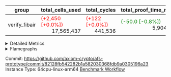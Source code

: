 | group | total_cells_used | total_cycles | total_proof_time_ms |
| --- | --- | --- | --- |
| verify_fibair | <span style="color: red">(+2,450 [+0.0%])</span> <div style='text-align: right'>17,565,437</div>  | <span style="color: red">(+122 [+0.0%])</span> <div style='text-align: right'>441,536</div>  | <span style="color: green">(-50.0 [-0.8%])</span> <div style='text-align: right'>5,904.0</div>  |


<details>
<summary>Detailed Metrics</summary>

| air_name | cells | constraints | main_cols | quotient_deg | rows |
| --- | --- | --- | --- | --- | --- |
| FibonacciAir | <div style='text-align: right'>32</div>  | <div style='text-align: right'>5</div>  | <div style='text-align: right'>2</div>  | <div style='text-align: right'>1</div>  | <div style='text-align: right'>16</div>  |

| stark_prove_excluding_trace_time_ms | total_cells |
| --- | --- |
| <div style='text-align: right'>4.0</div>  | <div style='text-align: right'>32</div>  |

| group | collect_metrics | execute_time_ms | total_cells_used | total_cycles |
| --- | --- | --- | --- | --- |
| verify_fibair | true | <span style="color: red">(+55.0 [+0.9%])</span> <div style='text-align: right'>6,414.0</div>  | <span style="color: red">(+2,450 [+0.0%])</span> <div style='text-align: right'>17,565,437</div>  | <span style="color: red">(+122 [+0.0%])</span> <div style='text-align: right'>441,536</div>  |

| group | chip_name | collect_metrics | rows_used |
| --- | --- | --- | --- |
| verify_fibair | BranchEqual | true | <div style='text-align: right'>67,826</div>  |
| verify_fibair | FieldArithmetic | true | <span style="color: red">(+51 [+0.0%])</span> <div style='text-align: right'>140,700</div>  |
| verify_fibair | FieldExtension | true | <div style='text-align: right'>7,486</div>  |
| verify_fibair | Jal | true | <span style="color: red">(+71 [+0.6%])</span> <div style='text-align: right'>11,375</div>  |
| verify_fibair | LoadStore | true | <div style='text-align: right'>199,789</div>  |
| verify_fibair | Memory AccessAdapter<2> | true | <span style="color: red">(+12 [+0.0%])</span> <div style='text-align: right'>40,619</div>  |
| verify_fibair | Memory AccessAdapter<4> | true | <span style="color: red">(+6 [+0.0%])</span> <div style='text-align: right'>20,311</div>  |
| verify_fibair | Memory AccessAdapter<8> | true | <div style='text-align: right'>3,851</div>  |
| verify_fibair | Memory Boundary | true | <div style='text-align: right'>97,480</div>  |
| verify_fibair | Phantom | true | <div style='text-align: right'>11,747</div>  |
| verify_fibair | Poseidon2 | true | <div style='text-align: right'>2,613</div>  |
| verify_fibair | ProgramChip | true | <div style='text-align: right'>37,505</div>  |

| group | collect_metrics | dsl_ir | opcode | frequency |
| --- | --- | --- | --- | --- |
| verify_fibair | true |  | JAL | <div style='text-align: right'>1</div>  |
| verify_fibair | true |  | STOREW | <div style='text-align: right'>2</div>  |
| verify_fibair | true | AddE | FE4ADD | <div style='text-align: right'>1,630</div>  |
| verify_fibair | true | AddEFFI | LOADW | <div style='text-align: right'>128</div>  |
| verify_fibair | true | AddEFFI | STOREW | <div style='text-align: right'>384</div>  |
| verify_fibair | true | AddEI | ADD | <div style='text-align: right'>5,664</div>  |
| verify_fibair | true | AddFI | ADD | <span style="color: red">(+51 [+1.8%])</span> <div style='text-align: right'>2,874</div>  |
| verify_fibair | true | AddV | ADD | <div style='text-align: right'>1,815</div>  |
| verify_fibair | true | AddVI | ADD | <div style='text-align: right'>35,364</div>  |
| verify_fibair | true | Alloc | ADD | <div style='text-align: right'>13,011</div>  |
| verify_fibair | true | Alloc | LOADW | <div style='text-align: right'>13,011</div>  |
| verify_fibair | true | Alloc | MUL | <div style='text-align: right'>8,979</div>  |
| verify_fibair | true | AssertEqE | BNE | <div style='text-align: right'>404</div>  |
| verify_fibair | true | AssertEqEI | BNE | <div style='text-align: right'>4</div>  |
| verify_fibair | true | AssertEqF | BNE | <div style='text-align: right'>4,901</div>  |
| verify_fibair | true | AssertEqV | BNE | <div style='text-align: right'>3,540</div>  |
| verify_fibair | true | AssertEqVI | BNE | <div style='text-align: right'>20</div>  |
| verify_fibair | true | CT-VerifierProgram | PHANTOM | <div style='text-align: right'>2</div>  |
| verify_fibair | true | CT-compute-reduced-opening | PHANTOM | <div style='text-align: right'>400</div>  |
| verify_fibair | true | CT-exp-reverse-bits-len | PHANTOM | <div style='text-align: right'>400</div>  |
| verify_fibair | true | CT-poseidon2-hash | PHANTOM | <div style='text-align: right'>400</div>  |
| verify_fibair | true | CT-poseidon2-hash-ext | PHANTOM | <div style='text-align: right'>800</div>  |
| verify_fibair | true | CT-poseidon2-hash-setup | PHANTOM | <div style='text-align: right'>1,200</div>  |
| verify_fibair | true | CT-sp1-fri-fold | PHANTOM | <div style='text-align: right'>600</div>  |
| verify_fibair | true | CT-stage-c-build-rounds | PHANTOM | <div style='text-align: right'>2</div>  |
| verify_fibair | true | CT-stage-d-1-verify-shape-and-sample-challenges | PHANTOM | <div style='text-align: right'>2</div>  |
| verify_fibair | true | CT-stage-d-2-fri-fold | PHANTOM | <div style='text-align: right'>2</div>  |
| verify_fibair | true | CT-stage-d-3-verify-challenges | PHANTOM | <div style='text-align: right'>2</div>  |
| verify_fibair | true | CT-stage-d-verify-pcs | PHANTOM | <div style='text-align: right'>2</div>  |
| verify_fibair | true | CT-stage-e-verify-constraints | PHANTOM | <div style='text-align: right'>2</div>  |
| verify_fibair | true | CT-verify-batch | PHANTOM | <div style='text-align: right'>400</div>  |
| verify_fibair | true | CT-verify-batch-ext | PHANTOM | <div style='text-align: right'>800</div>  |
| verify_fibair | true | CT-verify-batch-reduce-fast | PHANTOM | <div style='text-align: right'>1,200</div>  |
| verify_fibair | true | CT-verify-batch-reduce-fast-setup | PHANTOM | <div style='text-align: right'>1,200</div>  |
| verify_fibair | true | CT-verify-query | PHANTOM | <div style='text-align: right'>200</div>  |
| verify_fibair | true | DivE | BBE4DIV | <div style='text-align: right'>1,202</div>  |
| verify_fibair | true | DivEIN | BBE4DIV | <div style='text-align: right'>1</div>  |
| verify_fibair | true | DivEIN | STOREW | <div style='text-align: right'>4</div>  |
| verify_fibair | true | DivFIN | DIV | <div style='text-align: right'>3</div>  |
| verify_fibair | true | For | ADD | <div style='text-align: right'>34,831</div>  |
| verify_fibair | true | For | BNE | <div style='text-align: right'>44,214</div>  |
| verify_fibair | true | For | JAL | <div style='text-align: right'>9,383</div>  |
| verify_fibair | true | For | LOADW | <div style='text-align: right'>700</div>  |
| verify_fibair | true | For | STOREW | <div style='text-align: right'>8,683</div>  |
| verify_fibair | true | HintBitsF | PHANTOM | <div style='text-align: right'>101</div>  |
| verify_fibair | true | HintInputVec | PHANTOM | <div style='text-align: right'>4,032</div>  |
| verify_fibair | true | IfEq | BNE | <div style='text-align: right'>722</div>  |
| verify_fibair | true | IfEqI | BNE | <div style='text-align: right'>11,289</div>  |
| verify_fibair | true | IfEqI | JAL | <span style="color: red">(+71 [+3.7%])</span> <div style='text-align: right'>1,984</div>  |
| verify_fibair | true | IfNe | BEQ | <div style='text-align: right'>2,129</div>  |
| verify_fibair | true | IfNe | JAL | <div style='text-align: right'>7</div>  |
| verify_fibair | true | IfNeI | BEQ | <div style='text-align: right'>603</div>  |
| verify_fibair | true | ImmE | STOREW | <div style='text-align: right'>2,008</div>  |
| verify_fibair | true | ImmF | STOREW | <div style='text-align: right'>7,036</div>  |
| verify_fibair | true | ImmV | STOREW | <div style='text-align: right'>12,751</div>  |
| verify_fibair | true | LoadE | LOADW | <div style='text-align: right'>4,836</div>  |
| verify_fibair | true | LoadE | LOADW2 | <div style='text-align: right'>14,000</div>  |
| verify_fibair | true | LoadF | LOADW | <div style='text-align: right'>13,252</div>  |
| verify_fibair | true | LoadF | LOADW2 | <div style='text-align: right'>3,096</div>  |
| verify_fibair | true | LoadV | LOADW | <div style='text-align: right'>8,800</div>  |
| verify_fibair | true | LoadV | LOADW2 | <div style='text-align: right'>19,451</div>  |
| verify_fibair | true | MulE | BBE4MUL | <div style='text-align: right'>3,418</div>  |
| verify_fibair | true | MulEF | MUL | <div style='text-align: right'>1,608</div>  |
| verify_fibair | true | MulEI | BBE4MUL | <div style='text-align: right'>33</div>  |
| verify_fibair | true | MulEI | STOREW | <div style='text-align: right'>132</div>  |
| verify_fibair | true | MulF | MUL | <div style='text-align: right'>2,204</div>  |
| verify_fibair | true | MulFI | MUL | <div style='text-align: right'>1</div>  |
| verify_fibair | true | MulV | MUL | <div style='text-align: right'>3,131</div>  |
| verify_fibair | true | MulVI | MUL | <div style='text-align: right'>2,604</div>  |
| verify_fibair | true | Poseidon2CompressBabyBear | COMP_POS2 | <div style='text-align: right'>2,000</div>  |
| verify_fibair | true | Poseidon2PermuteBabyBear | PERM_POS2 | <div style='text-align: right'>613</div>  |
| verify_fibair | true | StoreE | STOREW | <div style='text-align: right'>32,012</div>  |
| verify_fibair | true | StoreE | STOREW2 | <div style='text-align: right'>4,816</div>  |
| verify_fibair | true | StoreF | STOREW | <div style='text-align: right'>6,484</div>  |
| verify_fibair | true | StoreF | STOREW2 | <div style='text-align: right'>3,962</div>  |
| verify_fibair | true | StoreHintWord | ADD | <div style='text-align: right'>19,708</div>  |
| verify_fibair | true | StoreHintWord | SHINTW | <div style='text-align: right'>26,871</div>  |
| verify_fibair | true | StoreV | STOREW | <div style='text-align: right'>1,462</div>  |
| verify_fibair | true | StoreV | STOREW2 | <div style='text-align: right'>11,093</div>  |
| verify_fibair | true | SubE | FE4SUB | <div style='text-align: right'>1,202</div>  |
| verify_fibair | true | SubEF | LOADW | <div style='text-align: right'>4,815</div>  |
| verify_fibair | true | SubEF | SUB | <div style='text-align: right'>1,605</div>  |
| verify_fibair | true | SubEI | ADD | <div style='text-align: right'>8</div>  |
| verify_fibair | true | SubV | SUB | <div style='text-align: right'>3,101</div>  |
| verify_fibair | true | SubVI | SUB | <div style='text-align: right'>3,789</div>  |
| verify_fibair | true | SubVIN | SUB | <div style='text-align: right'>400</div>  |

| group | air_name | collect_metrics | dsl_ir | opcode | cells_used |
| --- | --- | --- | --- | --- | --- |
| verify_fibair | <JalNativeAdapterAir,JalCoreAir> | true |  | JAL | <div style='text-align: right'>10</div>  |
| verify_fibair | Boundary | true |  | JAL | <div style='text-align: right'>11</div>  |
| verify_fibair | <NativeLoadStoreAdapterAir<1>,KernelLoadStoreCoreAir<1>> | true |  | STOREW | <div style='text-align: right'>82</div>  |
| verify_fibair | Boundary | true |  | STOREW | <div style='text-align: right'>22</div>  |
| verify_fibair | <NativeVectorizedAdapterAir<4>,FieldExtensionCoreAir> | true | AddE | FE4ADD | <div style='text-align: right'>65,200</div>  |
| verify_fibair | AccessAdapter<2> | true | AddE | FE4ADD | <div style='text-align: right'>24,882</div>  |
| verify_fibair | AccessAdapter<4> | true | AddE | FE4ADD | <div style='text-align: right'>14,703</div>  |
| verify_fibair | Boundary | true | AddE | FE4ADD | <div style='text-align: right'>792</div>  |
| verify_fibair | <NativeLoadStoreAdapterAir<1>,KernelLoadStoreCoreAir<1>> | true | AddEFFI | LOADW | <div style='text-align: right'>5,248</div>  |
| verify_fibair | AccessAdapter<2> | true | AddEFFI | LOADW | <div style='text-align: right'>132</div>  |
| verify_fibair | AccessAdapter<4> | true | AddEFFI | LOADW | <div style='text-align: right'>156</div>  |
| verify_fibair | Boundary | true | AddEFFI | LOADW | <div style='text-align: right'>176</div>  |
| verify_fibair | <NativeLoadStoreAdapterAir<1>,KernelLoadStoreCoreAir<1>> | true | AddEFFI | STOREW | <div style='text-align: right'>15,744</div>  |
| verify_fibair | AccessAdapter<2> | true | AddEFFI | STOREW | <div style='text-align: right'>132</div>  |
| verify_fibair | Boundary | true | AddEFFI | STOREW | <div style='text-align: right'>528</div>  |
| verify_fibair | <NativeAdapterAir<2, 1>,FieldArithmeticCoreAir> | true | AddEI | ADD | <div style='text-align: right'>169,920</div>  |
| verify_fibair | AccessAdapter<2> | true | AddEI | ADD | <span style="color: red">(+66 [+0.3%])</span> <div style='text-align: right'>24,464</div>  |
| verify_fibair | AccessAdapter<4> | true | AddEI | ADD | <span style="color: red">(+39 [+0.3%])</span> <div style='text-align: right'>14,456</div>  |
| verify_fibair | Boundary | true | AddEI | ADD | <div style='text-align: right'>440</div>  |
| verify_fibair | <NativeAdapterAir<2, 1>,FieldArithmeticCoreAir> | true | AddFI | ADD | <span style="color: red">(+1,530 [+1.8%])</span> <div style='text-align: right'>86,220</div>  |
| verify_fibair | Boundary | true | AddFI | ADD | <div style='text-align: right'>242</div>  |
| verify_fibair | <NativeAdapterAir<2, 1>,FieldArithmeticCoreAir> | true | AddV | ADD | <div style='text-align: right'>54,450</div>  |
| verify_fibair | Boundary | true | AddV | ADD | <div style='text-align: right'>33</div>  |
| verify_fibair | <NativeAdapterAir<2, 1>,FieldArithmeticCoreAir> | true | AddVI | ADD | <div style='text-align: right'>1,060,920</div>  |
| verify_fibair | Boundary | true | AddVI | ADD | <div style='text-align: right'>35,486</div>  |
| verify_fibair | <NativeAdapterAir<2, 1>,FieldArithmeticCoreAir> | true | Alloc | ADD | <div style='text-align: right'>390,330</div>  |
| verify_fibair | <NativeLoadStoreAdapterAir<1>,KernelLoadStoreCoreAir<1>> | true | Alloc | LOADW | <div style='text-align: right'>533,451</div>  |
| verify_fibair | Boundary | true | Alloc | LOADW | <div style='text-align: right'>1,815</div>  |
| verify_fibair | <NativeAdapterAir<2, 1>,FieldArithmeticCoreAir> | true | Alloc | MUL | <div style='text-align: right'>269,370</div>  |
| verify_fibair | AccessAdapter<2> | true | Alloc | MUL | <div style='text-align: right'>22</div>  |
| verify_fibair | AccessAdapter<4> | true | Alloc | MUL | <div style='text-align: right'>26</div>  |
| verify_fibair | <BranchNativeAdapterAir,BranchEqualCoreAir<1>> | true | AssertEqE | BNE | <div style='text-align: right'>9,292</div>  |
| verify_fibair | AccessAdapter<2> | true | AssertEqE | BNE | <div style='text-align: right'>2,222</div>  |
| verify_fibair | AccessAdapter<4> | true | AssertEqE | BNE | <div style='text-align: right'>1,313</div>  |
| verify_fibair | <BranchNativeAdapterAir,BranchEqualCoreAir<1>> | true | AssertEqEI | BNE | <div style='text-align: right'>92</div>  |
| verify_fibair | <BranchNativeAdapterAir,BranchEqualCoreAir<1>> | true | AssertEqF | BNE | <div style='text-align: right'>112,723</div>  |
| verify_fibair | <BranchNativeAdapterAir,BranchEqualCoreAir<1>> | true | AssertEqV | BNE | <div style='text-align: right'>81,420</div>  |
| verify_fibair | <BranchNativeAdapterAir,BranchEqualCoreAir<1>> | true | AssertEqVI | BNE | <div style='text-align: right'>460</div>  |
| verify_fibair | PhantomAir | true | CT-VerifierProgram | PHANTOM | <div style='text-align: right'>12</div>  |
| verify_fibair | PhantomAir | true | CT-compute-reduced-opening | PHANTOM | <div style='text-align: right'>2,400</div>  |
| verify_fibair | PhantomAir | true | CT-exp-reverse-bits-len | PHANTOM | <div style='text-align: right'>2,400</div>  |
| verify_fibair | PhantomAir | true | CT-poseidon2-hash | PHANTOM | <div style='text-align: right'>2,400</div>  |
| verify_fibair | PhantomAir | true | CT-poseidon2-hash-ext | PHANTOM | <div style='text-align: right'>4,800</div>  |
| verify_fibair | PhantomAir | true | CT-poseidon2-hash-setup | PHANTOM | <div style='text-align: right'>7,200</div>  |
| verify_fibair | PhantomAir | true | CT-sp1-fri-fold | PHANTOM | <div style='text-align: right'>3,600</div>  |
| verify_fibair | PhantomAir | true | CT-stage-c-build-rounds | PHANTOM | <div style='text-align: right'>12</div>  |
| verify_fibair | PhantomAir | true | CT-stage-d-1-verify-shape-and-sample-challenges | PHANTOM | <div style='text-align: right'>12</div>  |
| verify_fibair | PhantomAir | true | CT-stage-d-2-fri-fold | PHANTOM | <div style='text-align: right'>12</div>  |
| verify_fibair | PhantomAir | true | CT-stage-d-3-verify-challenges | PHANTOM | <div style='text-align: right'>12</div>  |
| verify_fibair | PhantomAir | true | CT-stage-d-verify-pcs | PHANTOM | <div style='text-align: right'>12</div>  |
| verify_fibair | PhantomAir | true | CT-stage-e-verify-constraints | PHANTOM | <div style='text-align: right'>12</div>  |
| verify_fibair | PhantomAir | true | CT-verify-batch | PHANTOM | <div style='text-align: right'>2,400</div>  |
| verify_fibair | PhantomAir | true | CT-verify-batch-ext | PHANTOM | <div style='text-align: right'>4,800</div>  |
| verify_fibair | PhantomAir | true | CT-verify-batch-reduce-fast | PHANTOM | <div style='text-align: right'>7,200</div>  |
| verify_fibair | PhantomAir | true | CT-verify-batch-reduce-fast-setup | PHANTOM | <div style='text-align: right'>7,200</div>  |
| verify_fibair | PhantomAir | true | CT-verify-query | PHANTOM | <div style='text-align: right'>1,200</div>  |
| verify_fibair | <NativeVectorizedAdapterAir<4>,FieldExtensionCoreAir> | true | DivE | BBE4DIV | <div style='text-align: right'>48,080</div>  |
| verify_fibair | AccessAdapter<2> | true | DivE | BBE4DIV | <div style='text-align: right'>35,310</div>  |
| verify_fibair | AccessAdapter<4> | true | DivE | BBE4DIV | <div style='text-align: right'>20,865</div>  |
| verify_fibair | <NativeVectorizedAdapterAir<4>,FieldExtensionCoreAir> | true | DivEIN | BBE4DIV | <div style='text-align: right'>40</div>  |
| verify_fibair | AccessAdapter<2> | true | DivEIN | BBE4DIV | <div style='text-align: right'>22</div>  |
| verify_fibair | AccessAdapter<4> | true | DivEIN | BBE4DIV | <div style='text-align: right'>13</div>  |
| verify_fibair | <NativeLoadStoreAdapterAir<1>,KernelLoadStoreCoreAir<1>> | true | DivEIN | STOREW | <div style='text-align: right'>164</div>  |
| verify_fibair | AccessAdapter<2> | true | DivEIN | STOREW | <div style='text-align: right'>11</div>  |
| verify_fibair | <NativeAdapterAir<2, 1>,FieldArithmeticCoreAir> | true | DivFIN | DIV | <div style='text-align: right'>90</div>  |
| verify_fibair | <NativeAdapterAir<2, 1>,FieldArithmeticCoreAir> | true | For | ADD | <div style='text-align: right'>1,044,930</div>  |
| verify_fibair | <BranchNativeAdapterAir,BranchEqualCoreAir<1>> | true | For | BNE | <div style='text-align: right'>1,016,922</div>  |
| verify_fibair | <JalNativeAdapterAir,JalCoreAir> | true | For | JAL | <div style='text-align: right'>93,830</div>  |
| verify_fibair | AccessAdapter<2> | true | For | JAL | <div style='text-align: right'>55</div>  |
| verify_fibair | AccessAdapter<4> | true | For | JAL | <div style='text-align: right'>65</div>  |
| verify_fibair | <NativeLoadStoreAdapterAir<1>,KernelLoadStoreCoreAir<1>> | true | For | LOADW | <div style='text-align: right'>28,700</div>  |
| verify_fibair | Boundary | true | For | LOADW | <div style='text-align: right'>1,100</div>  |
| verify_fibair | <NativeLoadStoreAdapterAir<1>,KernelLoadStoreCoreAir<1>> | true | For | STOREW | <div style='text-align: right'>356,003</div>  |
| verify_fibair | Boundary | true | For | STOREW | <div style='text-align: right'>572</div>  |
| verify_fibair | PhantomAir | true | HintBitsF | PHANTOM | <div style='text-align: right'>606</div>  |
| verify_fibair | PhantomAir | true | HintInputVec | PHANTOM | <div style='text-align: right'>24,192</div>  |
| verify_fibair | <BranchNativeAdapterAir,BranchEqualCoreAir<1>> | true | IfEq | BNE | <div style='text-align: right'>16,606</div>  |
| verify_fibair | <BranchNativeAdapterAir,BranchEqualCoreAir<1>> | true | IfEqI | BNE | <div style='text-align: right'>259,647</div>  |
| verify_fibair | <JalNativeAdapterAir,JalCoreAir> | true | IfEqI | JAL | <span style="color: red">(+710 [+3.7%])</span> <div style='text-align: right'>19,840</div>  |
| verify_fibair | <BranchNativeAdapterAir,BranchEqualCoreAir<1>> | true | IfNe | BEQ | <div style='text-align: right'>48,967</div>  |
| verify_fibair | <JalNativeAdapterAir,JalCoreAir> | true | IfNe | JAL | <div style='text-align: right'>70</div>  |
| verify_fibair | <BranchNativeAdapterAir,BranchEqualCoreAir<1>> | true | IfNeI | BEQ | <div style='text-align: right'>13,869</div>  |
| verify_fibair | <NativeLoadStoreAdapterAir<1>,KernelLoadStoreCoreAir<1>> | true | ImmE | STOREW | <div style='text-align: right'>82,328</div>  |
| verify_fibair | AccessAdapter<2> | true | ImmE | STOREW | <div style='text-align: right'>2,200</div>  |
| verify_fibair | AccessAdapter<4> | true | ImmE | STOREW | <div style='text-align: right'>1,300</div>  |
| verify_fibair | Boundary | true | ImmE | STOREW | <div style='text-align: right'>44</div>  |
| verify_fibair | <NativeLoadStoreAdapterAir<1>,KernelLoadStoreCoreAir<1>> | true | ImmF | STOREW | <div style='text-align: right'>288,476</div>  |
| verify_fibair | Boundary | true | ImmF | STOREW | <div style='text-align: right'>2,156</div>  |
| verify_fibair | <NativeLoadStoreAdapterAir<1>,KernelLoadStoreCoreAir<1>> | true | ImmV | STOREW | <div style='text-align: right'>522,791</div>  |
| verify_fibair | Boundary | true | ImmV | STOREW | <div style='text-align: right'>37,334</div>  |
| verify_fibair | <NativeLoadStoreAdapterAir<1>,KernelLoadStoreCoreAir<1>> | true | LoadE | LOADW | <div style='text-align: right'>198,276</div>  |
| verify_fibair | AccessAdapter<2> | true | LoadE | LOADW | <div style='text-align: right'>17,688</div>  |
| verify_fibair | AccessAdapter<4> | true | LoadE | LOADW | <div style='text-align: right'>10,452</div>  |
| verify_fibair | Boundary | true | LoadE | LOADW | <div style='text-align: right'>220</div>  |
| verify_fibair | <NativeLoadStoreAdapterAir<1>,KernelLoadStoreCoreAir<1>> | true | LoadE | LOADW2 | <div style='text-align: right'>574,000</div>  |
| verify_fibair | AccessAdapter<2> | true | LoadE | LOADW2 | <div style='text-align: right'>28,666</div>  |
| verify_fibair | AccessAdapter<4> | true | LoadE | LOADW2 | <div style='text-align: right'>16,939</div>  |
| verify_fibair | <NativeLoadStoreAdapterAir<1>,KernelLoadStoreCoreAir<1>> | true | LoadF | LOADW | <div style='text-align: right'>543,332</div>  |
| verify_fibair | AccessAdapter<2> | true | LoadF | LOADW | <div style='text-align: right'>26,400</div>  |
| verify_fibair | AccessAdapter<4> | true | LoadF | LOADW | <div style='text-align: right'>15,600</div>  |
| verify_fibair | AccessAdapter<8> | true | LoadF | LOADW | <div style='text-align: right'>10,200</div>  |
| verify_fibair | Boundary | true | LoadF | LOADW | <div style='text-align: right'>330</div>  |
| verify_fibair | <NativeLoadStoreAdapterAir<1>,KernelLoadStoreCoreAir<1>> | true | LoadF | LOADW2 | <div style='text-align: right'>126,936</div>  |
| verify_fibair | AccessAdapter<2> | true | LoadF | LOADW2 | <div style='text-align: right'>715</div>  |
| verify_fibair | AccessAdapter<4> | true | LoadF | LOADW2 | <div style='text-align: right'>429</div>  |
| verify_fibair | AccessAdapter<8> | true | LoadF | LOADW2 | <div style='text-align: right'>323</div>  |
| verify_fibair | Boundary | true | LoadF | LOADW2 | <div style='text-align: right'>1,210</div>  |
| verify_fibair | <NativeLoadStoreAdapterAir<1>,KernelLoadStoreCoreAir<1>> | true | LoadV | LOADW | <div style='text-align: right'>360,800</div>  |
| verify_fibair | Boundary | true | LoadV | LOADW | <div style='text-align: right'>34,881</div>  |
| verify_fibair | <NativeLoadStoreAdapterAir<1>,KernelLoadStoreCoreAir<1>> | true | LoadV | LOADW2 | <div style='text-align: right'>797,491</div>  |
| verify_fibair | Boundary | true | LoadV | LOADW2 | <div style='text-align: right'>935</div>  |
| verify_fibair | <NativeVectorizedAdapterAir<4>,FieldExtensionCoreAir> | true | MulE | BBE4MUL | <div style='text-align: right'>136,720</div>  |
| verify_fibair | AccessAdapter<2> | true | MulE | BBE4MUL | <span style="color: red">(+66 [+0.2%])</span> <div style='text-align: right'>33,418</div>  |
| verify_fibair | AccessAdapter<4> | true | MulE | BBE4MUL | <span style="color: red">(+39 [+0.2%])</span> <div style='text-align: right'>19,747</div>  |
| verify_fibair | Boundary | true | MulE | BBE4MUL | <div style='text-align: right'>572</div>  |
| verify_fibair | <NativeAdapterAir<2, 1>,FieldArithmeticCoreAir> | true | MulEF | MUL | <div style='text-align: right'>48,240</div>  |
| verify_fibair | AccessAdapter<2> | true | MulEF | MUL | <div style='text-align: right'>8,822</div>  |
| verify_fibair | AccessAdapter<4> | true | MulEF | MUL | <div style='text-align: right'>5,213</div>  |
| verify_fibair | Boundary | true | MulEF | MUL | <div style='text-align: right'>44</div>  |
| verify_fibair | <NativeVectorizedAdapterAir<4>,FieldExtensionCoreAir> | true | MulEI | BBE4MUL | <div style='text-align: right'>1,320</div>  |
| verify_fibair | AccessAdapter<2> | true | MulEI | BBE4MUL | <div style='text-align: right'>1,892</div>  |
| verify_fibair | AccessAdapter<4> | true | MulEI | BBE4MUL | <div style='text-align: right'>1,118</div>  |
| verify_fibair | Boundary | true | MulEI | BBE4MUL | <div style='text-align: right'>924</div>  |
| verify_fibair | <NativeLoadStoreAdapterAir<1>,KernelLoadStoreCoreAir<1>> | true | MulEI | STOREW | <div style='text-align: right'>5,412</div>  |
| verify_fibair | AccessAdapter<2> | true | MulEI | STOREW | <div style='text-align: right'>638</div>  |
| verify_fibair | AccessAdapter<4> | true | MulEI | STOREW | <div style='text-align: right'>338</div>  |
| verify_fibair | Boundary | true | MulEI | STOREW | <div style='text-align: right'>33</div>  |
| verify_fibair | <NativeAdapterAir<2, 1>,FieldArithmeticCoreAir> | true | MulF | MUL | <div style='text-align: right'>66,120</div>  |
| verify_fibair | Boundary | true | MulF | MUL | <div style='text-align: right'>11</div>  |
| verify_fibair | <NativeAdapterAir<2, 1>,FieldArithmeticCoreAir> | true | MulFI | MUL | <div style='text-align: right'>30</div>  |
| verify_fibair | Boundary | true | MulFI | MUL | <div style='text-align: right'>11</div>  |
| verify_fibair | <NativeAdapterAir<2, 1>,FieldArithmeticCoreAir> | true | MulV | MUL | <div style='text-align: right'>93,930</div>  |
| verify_fibair | Boundary | true | MulV | MUL | <div style='text-align: right'>34,408</div>  |
| verify_fibair | <NativeAdapterAir<2, 1>,FieldArithmeticCoreAir> | true | MulVI | MUL | <div style='text-align: right'>78,120</div>  |
| verify_fibair | Boundary | true | MulVI | MUL | <div style='text-align: right'>44</div>  |
| verify_fibair | AccessAdapter<2> | true | Poseidon2CompressBabyBear | COMP_POS2 | <div style='text-align: right'>88,000</div>  |
| verify_fibair | AccessAdapter<4> | true | Poseidon2CompressBabyBear | COMP_POS2 | <div style='text-align: right'>52,000</div>  |
| verify_fibair | AccessAdapter<8> | true | Poseidon2CompressBabyBear | COMP_POS2 | <div style='text-align: right'>34,000</div>  |
| verify_fibair | Poseidon2VmAir<BabyBear> | true | Poseidon2CompressBabyBear | COMP_POS2 | <div style='text-align: right'>836,000</div>  |
| verify_fibair | AccessAdapter<2> | true | Poseidon2PermuteBabyBear | PERM_POS2 | <div style='text-align: right'>53,801</div>  |
| verify_fibair | AccessAdapter<4> | true | Poseidon2PermuteBabyBear | PERM_POS2 | <div style='text-align: right'>31,798</div>  |
| verify_fibair | AccessAdapter<8> | true | Poseidon2PermuteBabyBear | PERM_POS2 | <div style='text-align: right'>20,842</div>  |
| verify_fibair | Poseidon2VmAir<BabyBear> | true | Poseidon2PermuteBabyBear | PERM_POS2 | <div style='text-align: right'>256,234</div>  |
| verify_fibair | <NativeLoadStoreAdapterAir<1>,KernelLoadStoreCoreAir<1>> | true | StoreE | STOREW | <div style='text-align: right'>1,312,492</div>  |
| verify_fibair | AccessAdapter<2> | true | StoreE | STOREW | <div style='text-align: right'>8,800</div>  |
| verify_fibair | AccessAdapter<4> | true | StoreE | STOREW | <div style='text-align: right'>5,200</div>  |
| verify_fibair | Boundary | true | StoreE | STOREW | <div style='text-align: right'>352,132</div>  |
| verify_fibair | <NativeLoadStoreAdapterAir<1>,KernelLoadStoreCoreAir<1>> | true | StoreE | STOREW2 | <div style='text-align: right'>197,456</div>  |
| verify_fibair | AccessAdapter<2> | true | StoreE | STOREW2 | <div style='text-align: right'>8,800</div>  |
| verify_fibair | AccessAdapter<4> | true | StoreE | STOREW2 | <div style='text-align: right'>5,200</div>  |
| verify_fibair | Boundary | true | StoreE | STOREW2 | <div style='text-align: right'>17,776</div>  |
| verify_fibair | <NativeLoadStoreAdapterAir<1>,KernelLoadStoreCoreAir<1>> | true | StoreF | STOREW | <div style='text-align: right'>265,844</div>  |
| verify_fibair | Boundary | true | StoreF | STOREW | <div style='text-align: right'>71,324</div>  |
| verify_fibair | <NativeLoadStoreAdapterAir<1>,KernelLoadStoreCoreAir<1>> | true | StoreF | STOREW2 | <div style='text-align: right'>162,442</div>  |
| verify_fibair | AccessAdapter<2> | true | StoreF | STOREW2 | <div style='text-align: right'>231</div>  |
| verify_fibair | AccessAdapter<4> | true | StoreF | STOREW2 | <div style='text-align: right'>143</div>  |
| verify_fibair | AccessAdapter<8> | true | StoreF | STOREW2 | <div style='text-align: right'>102</div>  |
| verify_fibair | Boundary | true | StoreF | STOREW2 | <div style='text-align: right'>35,838</div>  |
| verify_fibair | <NativeAdapterAir<2, 1>,FieldArithmeticCoreAir> | true | StoreHintWord | ADD | <div style='text-align: right'>591,240</div>  |
| verify_fibair | <NativeLoadStoreAdapterAir<1>,KernelLoadStoreCoreAir<1>> | true | StoreHintWord | SHINTW | <div style='text-align: right'>1,101,711</div>  |
| verify_fibair | Boundary | true | StoreHintWord | SHINTW | <div style='text-align: right'>295,581</div>  |
| verify_fibair | <NativeLoadStoreAdapterAir<1>,KernelLoadStoreCoreAir<1>> | true | StoreV | STOREW | <div style='text-align: right'>59,942</div>  |
| verify_fibair | Boundary | true | StoreV | STOREW | <div style='text-align: right'>16,082</div>  |
| verify_fibair | <NativeLoadStoreAdapterAir<1>,KernelLoadStoreCoreAir<1>> | true | StoreV | STOREW2 | <div style='text-align: right'>454,813</div>  |
| verify_fibair | Boundary | true | StoreV | STOREW2 | <div style='text-align: right'>93,258</div>  |
| verify_fibair | <NativeVectorizedAdapterAir<4>,FieldExtensionCoreAir> | true | SubE | FE4SUB | <div style='text-align: right'>48,080</div>  |
| verify_fibair | AccessAdapter<2> | true | SubE | FE4SUB | <div style='text-align: right'>44,176</div>  |
| verify_fibair | AccessAdapter<4> | true | SubE | FE4SUB | <div style='text-align: right'>26,104</div>  |
| verify_fibair | Boundary | true | SubE | FE4SUB | <div style='text-align: right'>220</div>  |
| verify_fibair | <NativeLoadStoreAdapterAir<1>,KernelLoadStoreCoreAir<1>> | true | SubEF | LOADW | <div style='text-align: right'>197,415</div>  |
| verify_fibair | AccessAdapter<2> | true | SubEF | LOADW | <div style='text-align: right'>17,633</div>  |
| verify_fibair | Boundary | true | SubEF | LOADW | <div style='text-align: right'>99</div>  |
| verify_fibair | <NativeAdapterAir<2, 1>,FieldArithmeticCoreAir> | true | SubEF | SUB | <div style='text-align: right'>48,150</div>  |
| verify_fibair | AccessAdapter<2> | true | SubEF | SUB | <div style='text-align: right'>17,633</div>  |
| verify_fibair | AccessAdapter<4> | true | SubEF | SUB | <div style='text-align: right'>20,839</div>  |
| verify_fibair | Boundary | true | SubEF | SUB | <div style='text-align: right'>33</div>  |
| verify_fibair | <NativeAdapterAir<2, 1>,FieldArithmeticCoreAir> | true | SubEI | ADD | <div style='text-align: right'>240</div>  |
| verify_fibair | AccessAdapter<2> | true | SubEI | ADD | <div style='text-align: right'>44</div>  |
| verify_fibair | AccessAdapter<4> | true | SubEI | ADD | <div style='text-align: right'>26</div>  |
| verify_fibair | <NativeAdapterAir<2, 1>,FieldArithmeticCoreAir> | true | SubV | SUB | <div style='text-align: right'>93,030</div>  |
| verify_fibair | Boundary | true | SubV | SUB | <div style='text-align: right'>44</div>  |
| verify_fibair | <NativeAdapterAir<2, 1>,FieldArithmeticCoreAir> | true | SubVI | SUB | <div style='text-align: right'>113,670</div>  |
| verify_fibair | Boundary | true | SubVI | SUB | <div style='text-align: right'>35,519</div>  |
| verify_fibair | <NativeAdapterAir<2, 1>,FieldArithmeticCoreAir> | true | SubVIN | SUB | <div style='text-align: right'>12,000</div>  |

| group | air_name | constraints | interactions | quotient_deg |
| --- | --- | --- | --- | --- |
| verify_fibair | ProgramAir | <div style='text-align: right'>4</div>  | <div style='text-align: right'>1</div>  | <div style='text-align: right'>1</div>  |
| verify_fibair | VmConnectorAir | <div style='text-align: right'>8</div>  | <div style='text-align: right'>3</div>  | <div style='text-align: right'>4</div>  |
| verify_fibair | VolatileBoundaryAir | <div style='text-align: right'>16</div>  | <div style='text-align: right'>4</div>  | <div style='text-align: right'>4</div>  |
| verify_fibair | AccessAdapterAir<2> | <div style='text-align: right'>11</div>  | <div style='text-align: right'>5</div>  | <div style='text-align: right'>4</div>  |
| verify_fibair | AccessAdapterAir<4> | <div style='text-align: right'>11</div>  | <div style='text-align: right'>5</div>  | <div style='text-align: right'>4</div>  |
| verify_fibair | AccessAdapterAir<8> | <div style='text-align: right'>11</div>  | <div style='text-align: right'>5</div>  | <div style='text-align: right'>4</div>  |
| verify_fibair | AccessAdapterAir<16> | <div style='text-align: right'>11</div>  | <div style='text-align: right'>5</div>  | <div style='text-align: right'>4</div>  |
| verify_fibair | AccessAdapterAir<32> | <div style='text-align: right'>11</div>  | <div style='text-align: right'>5</div>  | <div style='text-align: right'>4</div>  |
| verify_fibair | AccessAdapterAir<64> | <div style='text-align: right'>11</div>  | <div style='text-align: right'>5</div>  | <div style='text-align: right'>4</div>  |
| verify_fibair | PhantomAir | <div style='text-align: right'>4</div>  | <div style='text-align: right'>3</div>  | <div style='text-align: right'>4</div>  |
| verify_fibair | VmAirWrapper<NativeLoadStoreAdapterAir<1>, KernelLoadStoreCoreAir<1> | <div style='text-align: right'>30</div>  | <div style='text-align: right'>19</div>  | <div style='text-align: right'>8</div>  |
| verify_fibair | VmAirWrapper<BranchNativeAdapterAir, BranchEqualCoreAir<1> | <div style='text-align: right'>21</div>  | <div style='text-align: right'>11</div>  | <div style='text-align: right'>4</div>  |
| verify_fibair | VmAirWrapper<JalNativeAdapterAir, JalCoreAir> | <div style='text-align: right'>6</div>  | <div style='text-align: right'>7</div>  | <div style='text-align: right'>8</div>  |
| verify_fibair | VmAirWrapper<NativeAdapterAir<2, 1>, FieldArithmeticCoreAir> | <div style='text-align: right'>22</div>  | <div style='text-align: right'>15</div>  | <div style='text-align: right'>8</div>  |
| verify_fibair | VmAirWrapper<NativeVectorizedAdapterAir<4>, FieldExtensionCoreAir> | <div style='text-align: right'>22</div>  | <div style='text-align: right'>15</div>  | <div style='text-align: right'>8</div>  |
| verify_fibair | Poseidon2VmAir<BabyBear> | <div style='text-align: right'>374</div>  | <div style='text-align: right'>32</div>  | <div style='text-align: right'>8</div>  |
| verify_fibair | VariableRangeCheckerAir | <div style='text-align: right'>4</div>  | <div style='text-align: right'>1</div>  | <div style='text-align: right'>1</div>  |

| group | commit_exe_time_ms | execute_and_trace_gen_time_ms | execute_time_ms | keygen_time_ms | num_segments | total_cells_used | total_cycles | total_proof_time_ms | verify_program_compile_ms |
| --- | --- | --- | --- | --- | --- | --- | --- | --- | --- |
| verify_fibair | <span style="color: red">(+1.0 [+2.4%])</span> <div style='text-align: right'>43.0</div>  | <span style="color: red">(+16.0 [+2.7%])</span> <div style='text-align: right'>609.0</div>  | <span style="color: red">(+8.0 [+1.6%])</span> <div style='text-align: right'>512.0</div>  | <span style="color: green">(-3.0 [-4.5%])</span> <div style='text-align: right'>63.0</div>  | <div style='text-align: right'>1</div>  | <span style="color: red">(+2,450 [+0.0%])</span> <div style='text-align: right'>17,565,437</div>  | <span style="color: red">(+122 [+0.0%])</span> <div style='text-align: right'>441,536</div>  | <span style="color: green">(-50.0 [-0.8%])</span> <div style='text-align: right'>5,904.0</div>  | <div style='text-align: right'>46.0</div>  |

| group | air_name | segment | cells | main_cols | perm_cols | prep_cols | rows |
| --- | --- | --- | --- | --- | --- | --- | --- |
| verify_fibair | ProgramAir | 0 | <div style='text-align: right'>1,179,648</div>  | <div style='text-align: right'>10</div>  | <div style='text-align: right'>8</div>  |  | <div style='text-align: right'>65,536</div>  |
| verify_fibair | VmConnectorAir | 0 | <div style='text-align: right'>24</div>  | <div style='text-align: right'>4</div>  | <div style='text-align: right'>8</div>  | <div style='text-align: right'>1</div>  | <div style='text-align: right'>2</div>  |
| verify_fibair | VolatileBoundaryAir | 0 | <div style='text-align: right'>2,490,368</div>  | <div style='text-align: right'>11</div>  | <div style='text-align: right'>8</div>  |  | <div style='text-align: right'>131,072</div>  |
| verify_fibair | AccessAdapterAir<2> | 0 | <div style='text-align: right'>1,507,328</div>  | <div style='text-align: right'>11</div>  | <div style='text-align: right'>12</div>  |  | <div style='text-align: right'>65,536</div>  |
| verify_fibair | AccessAdapterAir<4> | 0 | <div style='text-align: right'>819,200</div>  | <div style='text-align: right'>13</div>  | <div style='text-align: right'>12</div>  |  | <div style='text-align: right'>32,768</div>  |
| verify_fibair | AccessAdapterAir<8> | 0 | <div style='text-align: right'>237,568</div>  | <div style='text-align: right'>17</div>  | <div style='text-align: right'>12</div>  |  | <div style='text-align: right'>8,192</div>  |
| verify_fibair | PhantomAir | 0 | <div style='text-align: right'>229,376</div>  | <div style='text-align: right'>6</div>  | <div style='text-align: right'>8</div>  |  | <div style='text-align: right'>16,384</div>  |
| verify_fibair | VmAirWrapper<NativeLoadStoreAdapterAir<1>, KernelLoadStoreCoreAir<1> | 0 | <div style='text-align: right'>15,990,784</div>  | <div style='text-align: right'>41</div>  | <div style='text-align: right'>20</div>  |  | <div style='text-align: right'>262,144</div>  |
| verify_fibair | VmAirWrapper<BranchNativeAdapterAir, BranchEqualCoreAir<1> | 0 | <div style='text-align: right'>5,636,096</div>  | <div style='text-align: right'>23</div>  | <div style='text-align: right'>20</div>  |  | <div style='text-align: right'>131,072</div>  |
| verify_fibair | VmAirWrapper<JalNativeAdapterAir, JalCoreAir> | 0 | <div style='text-align: right'>360,448</div>  | <div style='text-align: right'>10</div>  | <div style='text-align: right'>12</div>  |  | <div style='text-align: right'>16,384</div>  |
| verify_fibair | VmAirWrapper<NativeAdapterAir<2, 1>, FieldArithmeticCoreAir> | 0 | <div style='text-align: right'>12,058,624</div>  | <div style='text-align: right'>30</div>  | <div style='text-align: right'>16</div>  |  | <div style='text-align: right'>262,144</div>  |
| verify_fibair | VmAirWrapper<NativeVectorizedAdapterAir<4>, FieldExtensionCoreAir> | 0 | <div style='text-align: right'>458,752</div>  | <div style='text-align: right'>40</div>  | <div style='text-align: right'>16</div>  |  | <div style='text-align: right'>8,192</div>  |
| verify_fibair | Poseidon2VmAir<BabyBear> | 0 | <div style='text-align: right'>1,826,816</div>  | <div style='text-align: right'>418</div>  | <div style='text-align: right'>28</div>  |  | <div style='text-align: right'>4,096</div>  |
| verify_fibair | VariableRangeCheckerAir | 0 | <div style='text-align: right'>1,179,648</div>  | <div style='text-align: right'>1</div>  | <div style='text-align: right'>8</div>  | <div style='text-align: right'>2</div>  | <div style='text-align: right'>131,072</div>  |

| group | segment | stark_prove_excluding_trace_time_ms | total_cells |
| --- | --- | --- | --- |
| verify_fibair | 0 | <span style="color: green">(-66.0 [-1.2%])</span> <div style='text-align: right'>5,295.0</div>  | <div style='text-align: right'>43,974,680</div>  |

</details>



<details>
<summary>Flamegraphs</summary>

[![](https://axiom-public-data-sandbox-us-east-1.s3.us-east-1.amazonaws.com/benchmark/github/flamegraphs/82128fb542282b1a582030368fdb9a0305196a23/verify_fibair-verify_fibair.dsl_ir.opcode.air_name.cells_used.reverse.svg)](https://axiom-public-data-sandbox-us-east-1.s3.us-east-1.amazonaws.com/benchmark/github/flamegraphs/82128fb542282b1a582030368fdb9a0305196a23/verify_fibair-verify_fibair.dsl_ir.opcode.air_name.cells_used.reverse.svg)
[![](https://axiom-public-data-sandbox-us-east-1.s3.us-east-1.amazonaws.com/benchmark/github/flamegraphs/82128fb542282b1a582030368fdb9a0305196a23/verify_fibair-verify_fibair.dsl_ir.opcode.air_name.cells_used.svg)](https://axiom-public-data-sandbox-us-east-1.s3.us-east-1.amazonaws.com/benchmark/github/flamegraphs/82128fb542282b1a582030368fdb9a0305196a23/verify_fibair-verify_fibair.dsl_ir.opcode.air_name.cells_used.svg)
[![](https://axiom-public-data-sandbox-us-east-1.s3.us-east-1.amazonaws.com/benchmark/github/flamegraphs/82128fb542282b1a582030368fdb9a0305196a23/verify_fibair-verify_fibair.dsl_ir.opcode.frequency.reverse.svg)](https://axiom-public-data-sandbox-us-east-1.s3.us-east-1.amazonaws.com/benchmark/github/flamegraphs/82128fb542282b1a582030368fdb9a0305196a23/verify_fibair-verify_fibair.dsl_ir.opcode.frequency.reverse.svg)
[![](https://axiom-public-data-sandbox-us-east-1.s3.us-east-1.amazonaws.com/benchmark/github/flamegraphs/82128fb542282b1a582030368fdb9a0305196a23/verify_fibair-verify_fibair.dsl_ir.opcode.frequency.svg)](https://axiom-public-data-sandbox-us-east-1.s3.us-east-1.amazonaws.com/benchmark/github/flamegraphs/82128fb542282b1a582030368fdb9a0305196a23/verify_fibair-verify_fibair.dsl_ir.opcode.frequency.svg)

</details>

Commit: https://github.com/axiom-crypto/afs-prototype/commit/82128fb542282b1a582030368fdb9a0305196a23
Instance Type: 64cpu-linux-arm64
[Benchmark Workflow](https://github.com/axiom-crypto/afs-prototype/actions/runs/11615691649)
